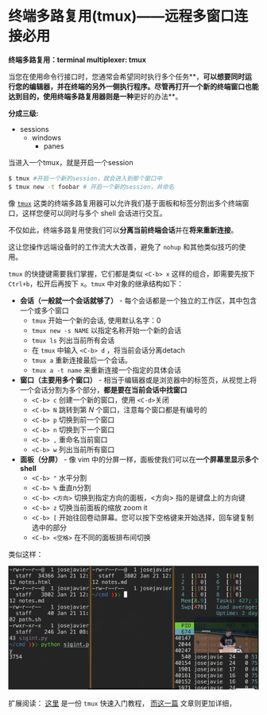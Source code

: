 # 终端多路复用\(tmux\)——远程多窗口连接必用

**终端多路复用：terminal multiplexer: tmux**

当您在使用命令行接口时，您通常会希望同时执行多个任务**，**可以想要同时运行您的编辑器，并在终端的另外一侧执行程序。尽管再打开一个新的终端窗口也能达到目的，**使用终端多路复用器**则是一种**更好的办法**。

**分成三级:**

* sessions
  * windows
    * panes

当进入一个tmux，就是开启一个session

```bash
$ tmux #开启一个新的session，就会进入到那个窗口中
$ tmux new -t foobar # 开启一个新的session，并命名
```

像 [`tmux`](http://man7.org/linux/man-pages/man1/tmux.1.html) 这类的终端多路复用器可以允许我们基于面板和标签分割出多个终端窗口，这样您便可以同时与多个 shell 会话进行交互。

不仅如此，终端多路复用使我们可以**分离当前终端会话**并在**将来重新连接**。

这让您操作远端设备时的工作流大大改善，避免了 `nohup` 和其他类似技巧的使用。

`tmux` 的快捷键需要我们掌握，它们都是类似 `<C-b> x` 这样的组合，即需要先按下`Ctrl+b`，松开后再按下 `x`。`tmux` 中对象的继承结构如下：

* **会话（一般就一个会话就够了）** - 每个会话都是一个独立的工作区，其中包含一个或多个窗口
  * `tmux` 开始一个新的会话, 使用默认名字：0
  * `tmux new -s NAME` 以指定名称开始一个新的会话
  * `tmux ls` 列出当前所有会话
  * 在 `tmux` 中输入 `<C-b> d` ，将当前会话分离detach
  * `tmux a` 重新连接最后一个会话。
  * `tmux a -t name` 来重新连接一个指定的具体会话
* **窗口（主要用多个窗口）** - 相当于编辑器或是浏览器中的标签页，从视觉上将一个会话分割为多个部分，**都是要在当前会话中找窗口**
  * `<C-b> c` 创建一个新的窗口，使用 `<C-d>`关闭
  * `<C-b> N` 跳转到第 _N_ 个窗口，注意每个窗口都是有编号的
  * `<C-b> p` 切换到前一个窗口
  * `<C-b> n` 切换到下一个窗口
  * `<C-b> ,` 重命名当前窗口
  * `<C-b> w` 列出当前所有窗口
* **面板（分屏）** - 像 vim 中的分屏一样，面板使我们可以在**一个屏幕里显示多个 shell**
  * `<C-b> "` 水平分割
  * `<C-b> %` 垂直n分割
  * `<C-b> <方向>` 切换到指定方向的面板，&lt;方向&gt; 指的是键盘上的方向键
  * `<C-b> z` 切换当前面板的缩放 zoom it
  * `<C-b> [` 开始往回卷动屏幕。您可以按下空格键来开始选择，回车键复制选中的部分
  * `<C-b> <空格>` 在不同的面板排布间切换

类似这样：

![](../.gitbook/assets/wu-biao-ti-1.png)

扩展阅读： [这里](https://www.hamvocke.com/blog/a-quick-and-easy-guide-to-tmux/) 是一份 `tmux` 快速入门教程， [而这一篇](http://linuxcommand.org/lc3_adv_termmux.php) 文章则更加详细，

